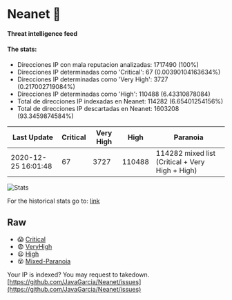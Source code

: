 # Neanet :hocho:
#### Threat intelligence feed
#### The stats:

- Direcciones IP con mala reputacion analizadas: 1717490 (100%)
- Direcciones IP determinadas como 'Critical':  67 (0.00390104163634%)
- Direcciones IP determinadas como 'Very High':  3727 (0.217002719084%)
- Direcciones IP determinadas como 'High':  110488 (6.43310878084)
- Total de direcciones IP indexadas en Neanet:  114282 (6.65401254156%)
- Total de direcciones IP descartadas en Neanet:  1603208 (93.3459874584%)

| Last Update | Critical | Very High | High | Paranoia |
| --- | --- | --- | --- | --- |
| 2020-12-25 16:01:48 | 67 | 3727 | 110488 | 114282 mixed list (Critical + Very High + High)|

![Stats](https://docs.google.com/spreadsheets/d/e/2PACX-1vSnaNMIXVabIpDJjufMlzH7poXnshF3mgd8Is1g9ytUEzVsP5my4Trn8f-xkoLLQ38xpL3HtmUexLo6/pubchart?oid=501124687&format=image)

For the historical stats go to: [link](/stats.csv)
## Raw
- :scream: [Critical](https://raw.githubusercontent.com/JavaGarcia/Neanet/master/blacklists/neanet_critical.txt)
- :fearful: [VeryHigh](https://raw.githubusercontent.com/JavaGarcia/Neanet/master/blacklists/neanet_veryHigh.txtt)
- :frowning: [High](https://raw.githubusercontent.com/JavaGarcia/Neanet/master/blacklists/neanet_high.txt)
- :dizzy_face: [Mixed-Paranoia](https://raw.githubusercontent.com/JavaGarcia/Neanet/master/blacklists/neanet_all.txt)


Your IP is indexed? You may request to takedown. [https://github.com/JavaGarcia/Neanet/issues](https://github.com/JavaGarcia/Neanet/issues)

























































































































































































































































































































































































































































































































































































































































































































































































































































































































































































































































































































































































































































































































































































































































































































































































































































































































































































































































































































































































































































































































































































































































































































































































































































































































































































































































































































































































































































































































































































































































































































































